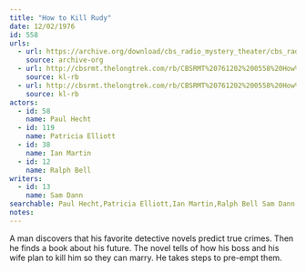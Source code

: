 ```yaml
---
title: "How to Kill Rudy"
date: 12/02/1976
id: 558
urls: 
  - url: https://archive.org/download/cbs_radio_mystery_theater/cbs_radio_mystery_theater-0551-0600.zip/cbs_radio_mystery_theater-0551-0600%2Fcbsrmt_0558_how_to_kill_rudy.mp3
    source: archive-org
  - url: http://cbsrmt.thelongtrek.com/rb/CBSRMT%20761202%200558%20How%20To%20Kill%20Rudy_wuwm.mp3
    source: kl-rb
  - url: http://cbsrmt.thelongtrek.com/rb/CBSRMT%20761202%200558%20How%20To%20Kill%20Ruby_wbbm_rb%20veryhot.mp3
    source: kl-rb
actors:  
  - id: 58
    name: Paul Hecht  
  - id: 119
    name: Patricia Elliott  
  - id: 38
    name: Ian Martin  
  - id: 12
    name: Ralph Bell
writers:  
  - id: 13
    name: Sam Dann
searchable: Paul Hecht,Patricia Elliott,Ian Martin,Ralph Bell Sam Dann
notes:  
---
```

A man discovers that his favorite detective novels predict true crimes. Then he finds a book about his future. The novel tells of how his boss and his wife plan to kill him so they can marry. He takes steps to pre-empt them.
